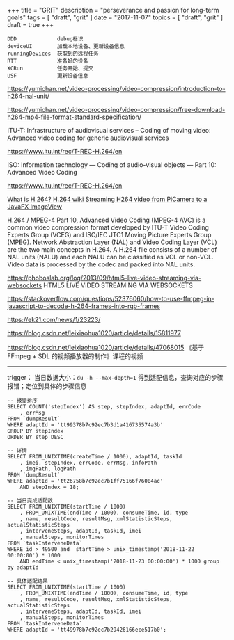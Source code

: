 +++
title = "GRIT"
description = "perseverance and passion for long-term goals"
tags = [
    "draft",
    "grit"
]
date = "2017-11-07"
topics = [
    "draft",
    "grit"
]
draft = true
+++


```
DDD				debug标识
deviceUI		加载本地设备、更新设备信息
runningDevices	获取到的远程任务
RTT				准备好的设备
XCRun			任务开始、提交	
USF				更新设备信息
```

https://yumichan.net/video-processing/video-compression/introduction-to-h264-nal-unit/

https://yumichan.net/video-processing/video-compression/free-download-h264-mp4-file-format-standard-specification/

ITU-T: Infrastructure of audiovisual services – Coding of moving video: Advanced video coding for generic audiovisual services

https://www.itu.int/rec/T-REC-H.264/en

ISO: Information technology — Coding of audio-visual objects — Part 10: Advanced Video Coding

https://www.itu.int/rec/T-REC-H.264/en

[What is H.264?](http://www.streamingmedia.com/Articles/Editorial/What-Is-.../What-is-H.264-74735.aspx)
[H.264 wiki](https://en.wikipedia.org/wiki/H.264/MPEG-4_AVC)
[Streaming H264 video from PiCamera to a JavaFX ImageView](https://codereview.stackexchange.com/questions/163042/streaming-h264-video-from-picamera-to-a-javafx-imageview)


H.264 / MPEG-4 Part 10, Advanced Video Coding (MPEG-4 AVC) is a common video compression format developed by ITU-T Video Coding Experts Group (VCEG) and ISO/IEC JTC1 Moving Picture Experts Group (MPEG). Network Abstraction Layer (NAL) and Video Coding Layer (VCL) are the two main concepts in H.264. A H.264 file consists of a number of NAL units (NALU) and each NALU can be classified as VCL or non-VCL. Video data is processed by the codec and packed into NAL units.


https://phoboslab.org/log/2013/09/html5-live-video-streaming-via-websockets
HTML5 LIVE VIDEO STREAMING VIA WEBSOCKETS

https://stackoverflow.com/questions/52376060/how-to-use-ffmpeg-in-javascript-to-decode-h-264-frames-into-rgb-frames

https://ek21.com/news/1/23223/ 

https://blog.csdn.net/leixiaohua1020/article/details/15811977


https://blog.csdn.net/leixiaohua1020/article/details/47068015
《基于 FFmpeg + SDL 的视频播放器的制作》课程的视频

-----------------


trigger：
当日数据大小：`du -h --max-depth=1` 得到适配信息，查询对应的步骤报错；定位到具体的步骤信息

```
-- 报错排序
SELECT COUNT('stepIndex') AS step, stepIndex, adaptId, errCode
	, errMsg
FROM `dumpResult`
WHERE adaptId = 'tt99378b7c92ec7b3d1a416735574a3b'
GROUP BY stepIndex
ORDER BY step DESC

-- 详情
SELECT FROM_UNIXTIME(createTime / 1000), adaptId, taskId
    , imei, stepIndex, errCode, errMsg, infoPath
    , imgPath, logPath
FROM `dumpResult`
WHERE adaptId = 'tt26758b7c92ec7b1ff75166f76004ac'
    AND stepIndex = 18;

-- 当日完成适配数
SELECT FROM_UNIXTIME(startTime / 1000)
    , FROM_UNIXTIME(endTime / 1000), consumeTime, id, type
    , name, resultCode, resultMsg, xmlStatisticSteps, actualStatisticSteps
    , interveneSteps, adaptId, taskId, imei
    , manualSteps, monitorTimes
FROM `taskInterveneData`
WHERE id > 49500 and  startTime > unix_timestamp('2018-11-22 00:00:00') * 1000
	AND endTime < unix_timestamp('2018-11-23 00:00:00') * 1000 group by adaptId 

-- 具体适配结果
SELECT FROM_UNIXTIME(startTime / 1000)
    , FROM_UNIXTIME(endTime / 1000), consumeTime, id, type
    , name, resultCode, resultMsg, xmlStatisticSteps, actualStatisticSteps
    , interveneSteps, adaptId, taskId, imei
    , manualSteps, monitorTimes
FROM `taskInterveneData`
WHERE adaptId = 'tt49978b7c92ec7b29426166ece517b0';
```
